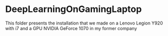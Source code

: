 # DeepLearningOnGamingLaptop
This folder presents the installation that we made on a Lenovo Legion Y920 with i7 and a GPU NVIDIA GeForce 1070 in my former company 
